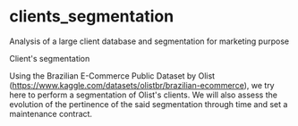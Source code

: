 # clients_segmentation
Analysis of a large client database and segmentation for marketing purpose


Client's segmentation


Using the Brazilian E-Commerce Public Dataset by Olist (https://www.kaggle.com/datasets/olistbr/brazilian-ecommerce), 
we try here to perform a segmentation of Olist's clients. 
We will also assess the evolution of the pertinence of the said segmentation through time and set a maintenance contract.
